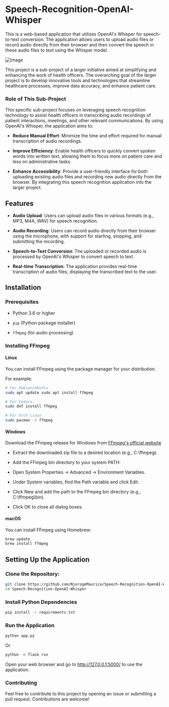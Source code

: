 # Speech-Recognition-OpenAI-Whisper
This is a web-based application that utilizes OpenAI's Whisper for speech-to-text conversion. The application allows users to upload audio files or record audio directly from their browser and then convert the speech in these audio files to text using the Whisper model.

![image](https://github.com/user-attachments/assets/30a84b3e-b186-4869-a60d-732802d4f7b2)

This project is a sub-project of a larger initiative aimed at simplifying and enhancing the work of health officers. The overarching goal of the larger project is to develop innovative tools and technologies that streamline healthcare processes, improve data accuracy, and enhance patient care.

### Role of This Sub-Project 

This specific sub-project focuses on leveraging speech recognition technology to assist health officers in transcribing audio recordings of patient interactions, meetings, and other relevant communications. By using OpenAI's Whisper, the application aims to: 

- **Reduce Manual Effort**: Minimize the time and effort required for manual transcription of audio recordings.

- **Improve Efficiency**: Enable health officers to quickly convert spoken words into written text, allowing them to focus more on patient care and less on administrative tasks.

- **Enhance Accessibility**: Provide a user-friendly interface for both uploading existing audio files and recording new audio directly from the browser. By integrating this speech recognition application into the larger project.

## Features 

- **Audio Upload**: Users can upload audio files in various formats (e.g., MP3, M4A, WAV) for speech recognition. 

- **Audio Recording**: Users can record audio directly from their browser using the microphone, with support for starting, stopping, and submitting the recording.

- **Speech-to-Text Conversion**: The uploaded or recorded audio is processed by OpenAI's Whisper to convert speech to text.

- **Real-time Transcription**: The application provides real-time transcription of audio files, displaying the transcribed text to the user.

## Installation 

### Prerequisites 

- Python 3.6 or higher

- `pip` (Python package installer)

- `ffmpeg` (for audio processing)

### Installing FFmpeg 

#### Linux 

You can install FFmpeg using the package manager for your distribution. 

For example: 

```bash
# For Debian/Ubuntu
sudo apt update sudo apt install ffmpeg

# For Fedora
sudo dnf install ffmpeg

# For Arch Linux
sudo pacman -S ffmpeg
```
#### Windows

Download the FFmpeg release for Windows from [FFmpeg's official website](https://www.ffmpeg.org/download.html)


- Extract the downloaded zip file to a desired location (e.g., C:\ffmpeg).

- Add the FFmpeg bin directory to your system PATH:

- Open System Properties -> Advanced -> Environment Variables.

- Under System variables, find the Path variable and click Edit.

- Click New and add the path to the FFmpeg bin directory (e.g., C:\ffmpeg\bin).

- Click OK to close all dialog boxes.

#### macOS

You can install FFmpeg using Homebrew:

```bash
brew update
brew install ffmpeg
```

## Setting Up the Application

### Clone the Repository:

```bash
git clone https://github.com/NjorogeMaurice/Speech-Recognition-OpenAI-Whisper.git
cd Speech-Recognition-OpenAI-Whisper
```

### Install Python Dependencies

```bash
pip install -r requirements.txt
```

### Run the Application

```bash
python app.py
```

Or

```bash
python -m flask run
```

Open your web browser and go to http://127.0.0.1:5000/ to use the application.

### Contributing

Feel free to contribute to this project by opening an issue or submitting a pull request. Contributions are welcome!







